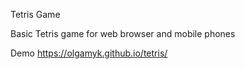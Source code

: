 Tetris Game

Basic Tetris game for web browser and mobile phones

Demo https://olgamyk.github.io/tetris/

